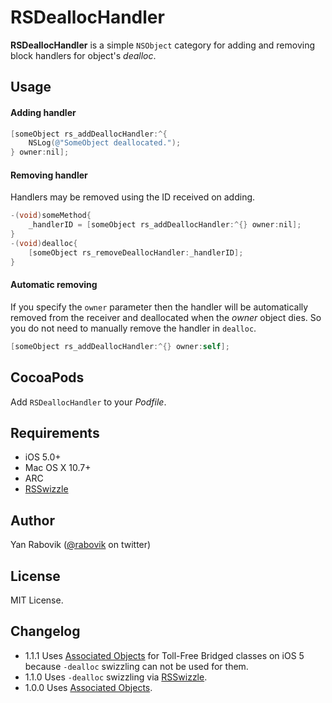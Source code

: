 
# RSDeallocHandler

**RSDeallocHandler** is a simple `NSObject` category for adding and removing block handlers for object's _dealloc_.

## Usage

#### Adding handler
```objective-c
[someObject rs_addDeallocHandler:^{
    NSLog(@"SomeObject deallocated.");
} owner:nil];
```

#### Removing handler
Handlers may be removed using the ID received on adding.
```objective-c
-(void)someMethod{
    _handlerID = [someObject rs_addDeallocHandler:^{} owner:nil];
}
-(void)dealloc{
    [someObject rs_removeDeallocHandler:_handlerID];
}

```

#### Automatic removing
If you specify the `owner` parameter then the handler will be automatically removed from the receiver and deallocated when the _owner_ object dies. So you do not need to manually remove the handler in `dealloc`.
```objective-c
[someObject rs_addDeallocHandler:^{} owner:self];
```

## CocoaPods
Add `RSDeallocHandler` to your _Podfile_.

## Requirements
* iOS 5.0+
* Mac OS X 10.7+
* ARC
* [RSSwizzle][RSSwizzle]

## Author
Yan Rabovik ([@rabovik][twitter] on twitter)

## License
MIT License.

## Changelog
* 1.1.1 Uses [Associated Objects][AO] for Toll-Free Bridged classes on iOS 5 because `-dealloc` swizzling can not be used for them.
* 1.1.0 Uses `-dealloc` swizzling via [RSSwizzle][RSSwizzle].
* 1.0.0 Uses [Associated Objects][AO].

[twitter]: https://twitter.com/rabovik
[RSSwizzle]: https://github.com/rabovik/RSSwizzle
[AO]: https://developer.apple.com/library/ios/DOCUMENTATION/Cocoa/Reference/ObjCRuntimeRef/Reference/reference.html#//apple_ref/doc/uid/TP40001418-CH1g-SW51